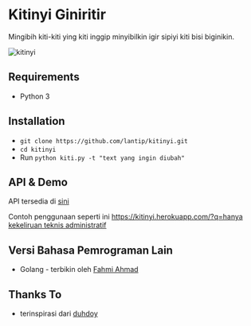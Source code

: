 Kitinyi Giniritir
===
Mingibih kiti-kiti ying kiti inggip minyibilkin igir sipiyi kiti bisi biginikin.

![kitinyi](https://github.com/lantip/kitinyi/blob/master/kitinyi.jpeg?raw=true)

Requirements
---
- Python 3

Installation
---
- `git clone https://github.com/lantip/kitinyi.git`
- `cd kitinyi`
- Run `python kiti.py -t "text yang ingin diubah"`

API & Demo
---
API tersedia di [sini](https://kitinyi.herokuapp.com)

Contoh penggunaan seperti ini [https://kitinyi.herokuapp.com/?q=hanya kekeliruan teknis administratif](https://kitinyi.herokuapp.com/?q=hanya%20kekeliruan%20teknis%20administratif)


Versi Bahasa Pemrograman Lain
---
- Golang - terbikin oleh [Fahmi Ahmad](https://github.com/khofesh/kitinyi-go)


Thanks To
---
- terinspirasi dari [duhdoy](https://github.com/Sangarshanan/duhdoy)
